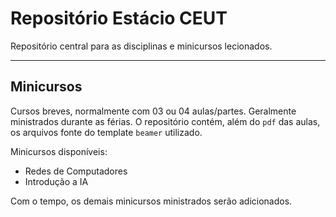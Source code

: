 # Repositório Estácio CEUT

Repositório central para as disciplinas e minicursos lecionados.

-----

## Minicursos

Cursos breves, normalmente com 03 ou 04 aulas/partes. Geralmente ministrados durante as férias. O repositório contém, além do `pdf` das aulas, os arquivos fonte do template `beamer` utilizado.

Minicursos disponíveis:

- Redes de Computadores
- Introdução a IA

Com o tempo, os demais minicursos ministrados serão adicionados.